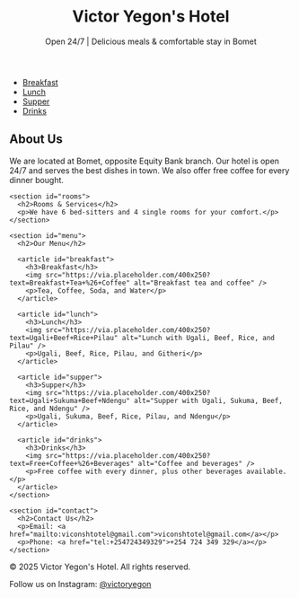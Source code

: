 <!DOCTYPE html>
<html lang="en">
<head>
  <meta charset="UTF-8" />
  <meta name="viewport" content="width=device-width, initial-scale=1.0" />
  <meta name="description" content="Victor Yegon's Hotel - Open 24/7 in Bomet, offering delicious meals, comfortable rooms, and free coffee with every dinner." />
  <title>Victor Yegon's Hotel | Open 24/7 in Bomet</title>
</head>
<body>

  <header>
    <h1>Victor Yegon's Hotel</h1>
    <p>Open 24/7 | Delicious meals & comfortable stay in Bomet</p>
  </header>

  <nav aria-label="Main navigation">
    <ul>
      <li><a href="#breakfast">Breakfast</a></li>
      <li><a href="#lunch">Lunch</a></li>
      <li><a href="#supper">Supper</a></li>
      <li><a href="#drinks">Drinks</a></li>
    </ul>
  </nav>

  <main>
    <section id="about">
      <h2>About Us</h2>
      <p>We are located at Bomet, opposite Equity Bank branch. Our hotel is open 24/7 and serves the best dishes in town. We also offer free coffee for every dinner bought.</p>
    </section>

    <section id="rooms">
      <h2>Rooms & Services</h2>
      <p>We have 6 bed-sitters and 4 single rooms for your comfort.</p>
    </section>

    <section id="menu">
      <h2>Our Menu</h2>

      <article id="breakfast">
        <h3>Breakfast</h3>
        <img src="https://via.placeholder.com/400x250?text=Breakfast+Tea+%26+Coffee" alt="Breakfast tea and coffee" />
        <p>Tea, Coffee, Soda, and Water</p>
      </article>

      <article id="lunch">
        <h3>Lunch</h3>
        <img src="https://via.placeholder.com/400x250?text=Ugali+Beef+Rice+Pilau" alt="Lunch with Ugali, Beef, Rice, and Pilau" />
        <p>Ugali, Beef, Rice, Pilau, and Githeri</p>
      </article>

      <article id="supper">
        <h3>Supper</h3>
        <img src="https://via.placeholder.com/400x250?text=Ugali+Sukuma+Beef+Ndengu" alt="Supper with Ugali, Sukuma, Beef, Rice, and Ndengu" />
        <p>Ugali, Sukuma, Beef, Rice, Pilau, and Ndengu</p>
      </article>

      <article id="drinks">
        <h3>Drinks</h3>
        <img src="https://via.placeholder.com/400x250?text=Free+Coffee+%26+Beverages" alt="Coffee and beverages" />
        <p>Free coffee with every dinner, plus other beverages available.</p>
      </article>
    </section>

    <section id="contact">
      <h2>Contact Us</h2>
      <p>Email: <a href="mailto:viconshtotel@gmail.com">viconshtotel@gmail.com</a></p>
      <p>Phone: <a href="tel:+254724349329">+254 724 349 329</a></p>
    </section>
  </main>

  <footer>
    <p>&copy; 2025 Victor Yegon's Hotel. All rights reserved.</p>
    <p>Follow us on Instagram: <a href="https://instagram.com/victoryegon">@victoryegon</a></p>
  </footer>

</body>
</html>
